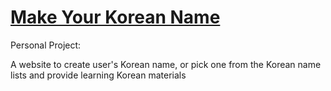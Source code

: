 # <a href="https://positive235.github.io/make-kr-name/index.html" target="_blank">Make Your Korean Name</a>

Personal Project: 

A website to create user's Korean name, or pick one from the Korean name lists and provide learning Korean materials
